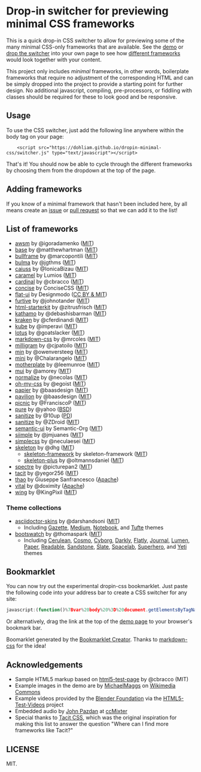 # Drop-in switcher for previewing minimal CSS frameworks

This is a quick drop-in CSS switcher to allow for previewing some of the many minimal CSS-only frameworks that are available. See the [demo](https://dohliam.github.io/dropin-minimal-css) or [drop the switcher](#usage) into your own page to see how [different frameworks](#list-of-frameworks) would look together with your content.

This project only includes _minimal_ frameworks, in other words, boilerplate frameworks that require no adjustment of the corresponding HTML and can be simply dropped into the project to provide a starting point for further design. No additional javascript, compiling, pre-processors, or fiddling with classes should be required for these to look good and be responsive.

## Usage

To use the CSS switcher, just add the following line anywhere within the body tag on your page:

        <script src="https://dohliam.github.io/dropin-minimal-css/switcher.js" type="text/javascript"></script>

That's it! You should now be able to cycle through the different frameworks by choosing them from the dropdown at the top of the page.

## Adding frameworks

If you know of a minimal framework that hasn't been included here, by all means create an [issue](https://github.com/dohliam/dropin-minimal-css/issues) or [pull request](https://github.com/dohliam/dropin-minimal-css/pulls) so that we can add it to the list!

## List of frameworks
* [awsm](https://github.com/igoradamenko/awsm.css) by @igoradamenko ([MIT](https://github.com/igoradamenko/awsm.css/blob/master/LICENSE.md))
* [base](https://github.com/matthewhartman/base) by @matthewhartman ([MIT](https://github.com/matthewhartman/base#license))
* [bullframe](https://github.com/marcopontili/bullframe.css) by @marcopontili ([MIT](http://opensource.org/licenses/MIT))
* [bulma](https://github.com/jgthms/bulma) by @jgthms ([MIT](https://github.com/jgthms/bulma/blob/master/LICENSE))
* [caiuss](https://github.com/IonicaBizau/CaiuSS) by @IonicaBizau ([MIT](http://showalicense.com/?fullname=Ionic%C4%83%20Biz%C4%83u%20%3Cbizauionica%40gmail.com%3E%20(http%3A%2F%2Fionicabizau.net)&year=2015#license-mit))
* [caramel](https://github.com/lumios/caramel) by Lumios ([MIT](https://github.com/lumios/caramel/blob/master/LICENSE))
* [cardinal](https://github.com/cardinalcss/cardinalcss) by @cbracco ([MIT](https://github.com/cardinalcss/cardinalcss/blob/master/LICENSE.md))
* [concise](https://github.com/ConciseCSS/concise.css) by ConciseCSS ([MIT](https://github.com/ConciseCSS/concise.css/blob/master/LICENSE))
* [flat-ui](https://github.com/designmodo/Flat-UI) by Designmodo ([CC BY & MIT](https://github.com/designmodo/Flat-UI#copyright-and-license))
* [furtive](https://github.com/johnotander/furtive) by @johnotander ([MIT](https://github.com/johnotander/furtive/blob/master/LICENSE))
* [html-starterkit](https://github.com/zitrusfrisch/HTML-StarterKit) by @zitrusfrisch ([MIT](https://github.com/zitrusfrisch/HTML-StarterKit#its-free))
* [kathamo](https://github.com/kathamo/Kathamo) by @debashisbarman ([MIT](https://github.com/kathamo/Kathamo/blob/master/LICENSE))
* [kraken](https://github.com/cferdinandi/kraken) by @cferdinandi ([MIT](https://github.com/cferdinandi/kraken/blob/master/LICENSE.md))
* [kube](https://github.com/imperavi/kube) by @imperavi ([MIT](https://github.com/imperavi/kube/blob/master/LICENSE))
* [lotus](https://github.com/goatslacker/lotus.css) by @goatslacker ([MIT](https://github.com/goatslacker/lotus.css#license))
* [markdown-css](https://github.com/mrcoles/markdown-css) by @mrcoles ([MIT](https://github.com/mrcoles/markdown-css/blob/master/license.txt))
* [milligram](https://github.com/milligram/milligram) by @cjpatoilo ([MIT](http://cjpatoilo.mit-license.org/))
* [min](https://github.com/owenversteeg/min) by @owenversteeg ([MIT](https://github.com/owenversteeg/min#license))
* [mini](https://github.com/Chalarangelo/mini.css) by @Chalarangelo ([MIT](https://github.com/Chalarangelo/mini.css/blob/master/LICENSE))
* [motherplate](https://github.com/leemunroe/motherplate) by @leemunroe ([MIT](https://github.com/leemunroe/motherplate/blob/master/LICENSE))
* [mui](https://github.com/muicss/mui) by @amorey ([MIT](https://github.com/muicss/mui/blob/master/LICENSE.txt))
* [normalize](https://github.com/necolas/normalize.css) by @necolas ([MIT](https://github.com/necolas/normalize.css/blob/master/LICENSE.md))
* [oh-my-css](https://github.com/egoist/oh-my-css) by @egoist ([MIT](https://github.com/egoist/oh-my-css/blob/gh-pages/LICENSE))
* [papier](https://github.com/alexanderGugel/papier) by @baasdesign ([MIT](https://github.com/alexanderGugel/papier/blob/master/LICENSE.md))
* [pavilion](https://github.com/getpavilion/pavilion) by @baasdesign ([MIT](https://github.com/getpavilion/pavilion/blob/master/license))
* [picnic](https://github.com/picnicss/picnic) by @FranciscoP ([MIT](https://github.com/picnicss/picnic/blob/master/LICENSE))
* [pure](https://github.com/yahoo/pure/) by @yahoo ([BSD](https://github.com/yahoo/pure/blob/master/LICENSE.md))
* [sanitize](https://github.com/10up/sanitize.css) by @10up ([PD](https://github.com/10up/sanitize.css/blob/master/LICENSE.md))
* [sanitize](https://github.com/ZDroid/sanitize.css) by @ZDroid ([MIT](https://github.com/ZDroid/sanitize.css/blob/master/LICENSE.md))
* [semantic-ui](https://github.com/semantic-org/semantic-ui) by Semantic-Org ([MIT](https://github.com/Semantic-Org/Semantic-UI/blob/master/LICENSE.md))
* [siimple](https://github.com/siimple/siimple) by @jmjuanes ([MIT](https://github.com/siimple/siimple/blob/master/LICENSE.md))
* [simplecss](https://github.com/neculaesei/simplecss) by @neculaesei ([MIT](http://opensource.org/licenses/mit-license.php))
* [skeleton](https://github.com/dhg/Skeleton) by @dhg ([MIT](https://github.com/dhg/Skeleton/blob/master/LICENSE.md))
  * [skeleton-framework](https://github.com/skeleton-framework/skeleton-framework) by skeleton-framework ([MIT](https://github.com/skeleton-framework/skeleton-framework/blob/master/LICENSE))
  * [skeleton-plus](https://github.com/oltmannsdaniel/skeleton-plus) by @oltmannsdaniel ([MIT](https://github.com/oltmannsdaniel/skeleton-plus/blob/master/LICENSE))
* [spectre](https://github.com/picturepan2/spectre) by @picturepan2 ([MIT](https://github.com/picturepan2/spectre/blob/master/LICENSE))
* [tacit](https://github.com/yegor256/tacit) by @yegor256 ([MIT](https://github.com/yegor256/tacit/blob/master/LICENSE))
* [thao](https://github.com/ThaoFramework/Thao/) by Giuseppe Sanfrancesco ([Apache](http://www.apache.org/licenses/LICENSE-2.0))
* [vital](https://github.com/doximity/vital) by @doximity ([Apache](https://github.com/doximity/vital/blob/master/LICENSE.md))
* [wing](https://github.com/KingPixil/wing/) by @KingPixil ([MIT](https://github.com/KingPixil/wing/blob/master/LICENSE))

### Theme collections

* [asciidoctor-skins](https://github.com/darshandsoni/asciidoctor-skins) by @darshandsoni ([MIT](https://github.com/darshandsoni/asciidoctor-skins/blob/gh-pages/LICENSE))
  * Including [Gazette](https://darshandsoni.com/asciidoctor-skins/?gazette), [Medium](https://darshandsoni.com/asciidoctor-skins/?medium), [Notebook](https://darshandsoni.com/asciidoctor-skins/?notebook), and [Tufte](https://darshandsoni.com/asciidoctor-skins/?tufte) themes
* [bootswatch](https://github.com/thomaspark/bootswatch/) by @thomaspark ([MIT](https://github.com/thomaspark/bootswatch/blob/gh-pages/LICENSE))
  * Including [Cerulean](https://bootswatch.com/cerulean/), [Cosmo](https://bootswatch.com/cosmo/), [Cyborg](https://bootswatch.com/cyborg/), [Darkly](https://bootswatch.com/darkly/), [Flatly](https://bootswatch.com/flatly/), [Journal](https://bootswatch.com/journal/), [Lumen](https://bootswatch.com/lumen/), [Paper](https://bootswatch.com/paper/), [Readable](https://bootswatch.com/readable/), [Sandstone](https://bootswatch.com/sandstone/), [Slate](https://bootswatch.com/slate/), [Spacelab](https://bootswatch.com/spacelab/), [Superhero](https://bootswatch.com/superhero/), and [Yeti](https://bootswatch.com/yeti/) themes

## Bookmarklet

You can now try out the experimental dropin-css bookmarklet. Just paste the following code into your address bar to create a CSS switcher for any site:

```javascript
javascript:(function()%7Bvar%20body%20%3D%20document.getElementsByTagName('body')%5B0%5D%3Bscript%20%3D%20document.createElement('script')%3Bscript.type%3D%20'text%2Fjavascript'%3Bscript.src%3D%20'https%3A%2F%2Fdohliam.github.io%2Fdropin-minimal-css%2Fswitcher.js'%3Bbody.appendChild(script)%7D)()
```

Or alternatively, drag the link at the top of the [demo page](https://dohliam.github.io/dropin-minimal-css) to your browser's bookmark bar.

Boomarklet generated by the [Bookmarklet Creator](http://mrcoles.com/bookmarklet/). Thanks to [markdown-css](https://github.com/mrcoles/markdown-css) for the idea!

## Acknowledgements

* Sample HTML5 markup based on [html5-test-page](https://github.com/cbracco/html5-test-page) by @cbracco (MIT)
* Example images in the demo are by [MichaelMaggs](https://commons.wikimedia.org/wiki/User:MichaelMaggs) on [Wikimedia Commons](https://commons.wikimedia.org)
* Example videos provided by the [Blender Foundation](https://peach.blender.org/) via the [HTML5-Test-Videos](https://github.com/benhosmer/HTML5-Test-Videos) project
* Embedded audio by [John Pazdan](http://ccmixter.org/files/flatwound/14476) at [ccMixter](http://ccmixter.org/files/flatwound/14476)
* Special thanks to [Tacit CSS](https://github.com/yegor256/tacit), which was the original inspiration for making this list to answer the question "Where can I find more frameworks like Tacit?"

## LICENSE

MIT.
